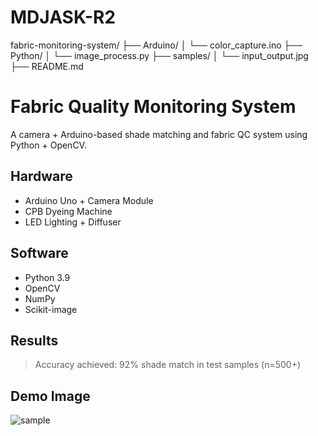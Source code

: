 # MDJASK-R2
fabric-monitoring-system/
├── Arduino/
│   └── color_capture.ino
├── Python/
│   └── image_process.py
├── samples/
│   └── input_output.jpg
├── README.md
# Fabric Quality Monitoring System

A camera + Arduino-based shade matching and fabric QC system using Python + OpenCV.

## Hardware
- Arduino Uno + Camera Module
- CPB Dyeing Machine
- LED Lighting + Diffuser

## Software
- Python 3.9
- OpenCV
- NumPy
- Scikit-image

## Results
> Accuracy achieved: 92% shade match in test samples (n=500+)

## Demo Image
![sample](samples/input_output.jpg)
